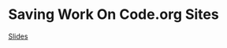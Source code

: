 # Saving Work On Code.org Sites

[Slides](https://gitpitch.com/DouglasUrner/Common?p=code.org/saving-work)

